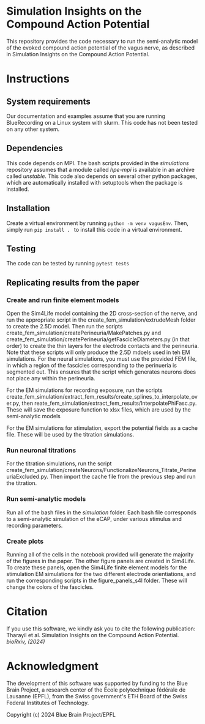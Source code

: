 # Simulation Insights on the Compound Action Potential

This repository provides the code necessary to run the semi-analytic model of the evoked compound action potential of the vagus nerve, as described in Simulation Insights on the Compound Action Potential. 

# Instructions

 ## System requirements

Our documentation and examples assume that you are running BlueRecording on a Linux system with slurm. This code has not been tested on any other system.

## Dependencies

This code depends on MPI. The bash scripts provided in the *simulations* repository assumes that a module called *hpe-mpi* is available in an archive called *unstable*. This code also depends on several other python packages, which are automatically installed with setuptools when the package is installed.

## Installation
Create a virtual environment by running `python -m venv vagusEnv`. Then, simply run `pip install . ` to install this code in a virtual environment.

## Testing
The code can be tested by running `pytest tests`

## Replicating results from the paper

### Create and run finite element models
Open the Sim4Life model containing the 2D cross-section of the nerve, and run the appropriate script in the create_fem_simulation/extrudeMesh folder to create the 2.5D model. Then run the scripts create_fem_simulation/createPerineuria/MakePatches.py and create_fem_simulation/createPerineuria/getFascicleDiameters.py (in that order) to create the thin layers for the electrode contacts and the perineuria. Note that these scripts will only produce the 2.5D mdoels used in teh EM simulations. For the neural simulations, you must use the provided FEM file, in which a region of the fascicles corresponding to the perinueria is segmented out. This ensures that the script which generates neurons does not place any within the perineuria.

For the EM simulations for recording exposure, run the scripts create_fem_simulation/extract_fem_results/create_splines_to_interpolate_over.py, then reate_fem_simulation/extract_fem_results/InterpolatePhiFasc.py. These will save the exposure function to xlsx files, which are used by the semi-analytic models

For the EM simulations for stimulation, export the potential fields as a cache file. These will be used by the titration simulations.

### Run neuronal titrations

For the titration simulations, run the script create_fem_simulation/createNeurons/FunctionalizeNeurons_Titrate_PerineuriaExcluded.py. Then import the cache file from the previous step and run the titration.

### Run semi-analytic models
Run all of the bash files in the *simulation* folder. Each bash file corresponds to a semi-analytic simulation of the eCAP, under various stimulus and recording parameters. 

### Create plots
Running all of the cells in the notebook provided will generate the majority of the figures in the paper.
The other figure panels are created in Sim4Life. To create these panels, open the Sim4Life finite element models for the stimulation EM simulations for the two different electrode orientiations, and run the corresponding scripts in the figure_panels_s4l folder. These will change the colors of the fascicles.

# Citation
If you use this software, we kindly ask you to cite the following publication:
Tharayil et al. Simulation Insights on the Compound Action Potential. *bioRxiv, (2024)*

# Acknowledgment
The development of this software was supported by funding to the Blue Brain Project, a research center of the École polytechnique fédérale de Lausanne (EPFL), from the Swiss government's ETH Board of the Swiss Federal Institutes of Technology.
 
Copyright (c) 2024 Blue Brain Project/EPFL
